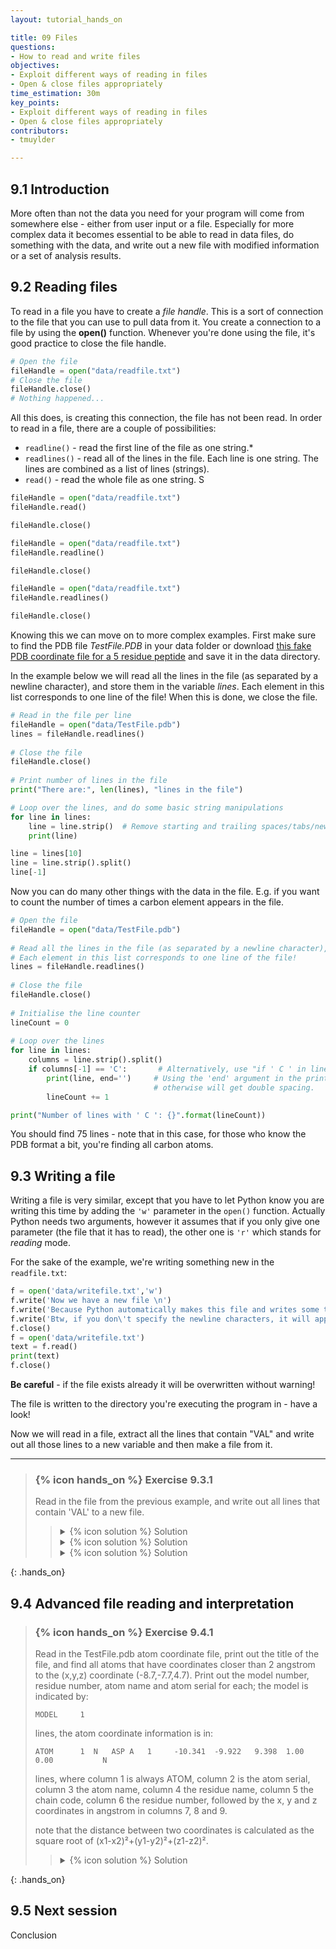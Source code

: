 ```yaml
---
layout: tutorial_hands_on

title: 09 Files
questions:
- How to read and write files
objectives:
- Exploit different ways of reading in files
- Open & close files appropriately
time_estimation: 30m
key_points:
- Exploit different ways of reading in files
- Open & close files appropriately
contributors:
- tmuylder

---
```



## 9.1 Introduction

More often than not the data you need for your program will come from somewhere else - either from user input or a file. Especially for more complex data it becomes essential to be able to read in data files, do something with the data, and write out a new file with modified information or a set of analysis results.

## 9.2 Reading files
 
To read in a file you have to create a *file handle*. This is a sort of connection to the file that you can use to pull data from it. You create a connection to a file by using the **open()** function. Whenever you're done using the file, it's good practice to close the file handle. 


```python
# Open the file
fileHandle = open("data/readfile.txt")  
# Close the file
fileHandle.close()
# Nothing happened...
```

All this does, is creating this connection, the file has not been read. In order to read in a file, there are a couple of possibilities:
- `readline()` - read the first line of the file as one string.* 
- `readlines()` - read all of the lines in the file. Each line is one string. The lines are combined as a list of lines (strings). 
- `read()` - read the whole file as one string. 
S


```python
fileHandle = open("data/readfile.txt")  
fileHandle.read()
```


```python
fileHandle.close()
```


```python
fileHandle = open("data/readfile.txt")   
fileHandle.readline()
```


```python
fileHandle.close()
```


```python
fileHandle = open("data/readfile.txt")   
fileHandle.readlines()
```


```python
fileHandle.close()
```

Knowing this we can move on to more complex examples. First make sure to find the PDB file *TestFile.PDB* in your data folder or download [this fake PDB coordinate file for a 5 residue peptide](http://wiki.bits.vib.be/images/3/3a/TestFile.pdb) and save it in the data directory. 

In the example below we will read all the lines in the file (as separated by a newline character), and store them in the variable *lines*. Each element in this list corresponds to one line of the file! When this is done, we close the file. 


```python
# Read in the file per line
fileHandle = open("data/TestFile.pdb")
lines = fileHandle.readlines()
 
# Close the file
fileHandle.close()
 
# Print number of lines in the file
print("There are:", len(lines), "lines in the file")

# Loop over the lines, and do some basic string manipulations
for line in lines:
    line = line.strip()  # Remove starting and trailing spaces/tabs/newlines
    print(line)
```


```python
line = lines[10]
line = line.strip().split()
line[-1]
```

Now you can do many other things with the data in the file. E.g. if you want to count the number of times a carbon element appears in the file. 


```python
# Open the file
fileHandle = open("data/TestFile.pdb")
 
# Read all the lines in the file (as separated by a newline character), and store them in the lines list
# Each element in this list corresponds to one line of the file!
lines = fileHandle.readlines()
 
# Close the file
fileHandle.close()
 
# Initialise the line counter
lineCount = 0
 
# Loop over the lines
for line in lines:
    columns = line.strip().split()
    if columns[-1] == 'C':       # Alternatively, use "if ' C ' in line:"
        print(line, end='')     # Using the 'end' argument in the print because the line already contains a newline at the end
                                # otherwise will get double spacing.
        lineCount += 1

print("Number of lines with ' C ': {}".format(lineCount))
```

You should find 75 lines - note that in this case, for those who know the PDB format a bit, you're finding all carbon atoms.

## 9.3 Writing a file
Writing a file is very similar, except that you have to let Python know you are writing this time by adding the `'w'` parameter in the `open()` function. Actually Python needs two arguments, however it assumes that if you only give one parameter (the file that it has to read), the other one is `'r'` which stands for *reading* mode. 

For the sake of the example, we're writing something new in the `readfile.txt`:


```python
f = open('data/writefile.txt','w')
f.write('Now we have a new file \n')
f.write('Because Python automatically makes this file and writes some text to it.')
f.write('Btw, if you don\'t specify the newline characters, it will append the string at the end of the last line')
f.close()
f = open('data/writefile.txt')
text = f.read()
print(text)
f.close()
```

**Be careful** - if the file exists already it will be overwritten without warning!

The file is written to the directory you're executing the program in - have a look!

Now we will read in a file, extract all the lines that contain "VAL" and write out all those lines to a new variable and then make a file from it. 

----

> ### {% icon hands_on %} Exercise 9.3.1
>
> Read in the file from the previous example, and write out all lines that contain 'VAL' to a new file.
> 
>    > <details markdown="1">
>    > <summary>{% icon solution %} Solution
>    > </summary>
>    >
>    >  ```python
>    > # Read the file
>    > f = open("data/TestFile.pdb","r")
>    > g = open('data/withval.pdb','w')
>    > 
>    > # Loop over the lines
>    > for line in f:
>    >     if 'VAL' in line:      # Alternatively, use "if ' C ' in line:"
>    >         if 'ATOM' in line:
>    >             g.write(line)
>    > f.close()
>    > g.close()
>    >  ```
>    > </details>
>    > <details markdown="1">
>    > <summary>{% icon solution %} Solution
>    > </summary>
>    >
>    >  ```python
>    > # Open the file
>    > fileHandle = open("data/TestFile.pdb")
>    > 
>    > # Read all the lines in the file (as separated by a newline character), and store them in the lines list
>    > # Each element in this list corresponds to one line of the file!
>    > lines = fileHandle.readlines()
>    >  
>    > # Close the file
>    > fileHandle.close()
>    >  
>    > # Track the lines with VAL
>    > linesToWrite = []
>    >  
>    > # Loop over the lines
>    > for line in lines:
>    >     if line.count("VAL"):      # Alternatively, use "if ' C ' in line:"
>    >         linesToWrite.append(line)
>    > 
>    > # Write out the lines
>    > fileHandle = open("data/fileWithVAL.pdb",'w')
>    > for line in linesToWrite:
>    >     fileHandle.write(line)
>    > 
>    > # Close the file
>    > fileHandle.close()
>    >  ```
>    > </details>
>    > <details markdown="1">
>    > <summary>{% icon solution %} Solution
>    > </summary>
>    >
>    >  ```python
>    > # Read the file
>    > f = open("data/TestFile.pdb","r")
>    > 
>    > # Track the lines with VAL
>    > linesToWrite = []
>    > 
>    > # Loop over the lines
>    > for line in f.readlines():
>    >     if line.count("VAL"):      # Alternatively, use "if ' C ' in line:"
>    >         linesToWrite.append(line)
>    > 
>    > # Write out the lines
>    > fileHandle = open("data/fileWithVAL.pdb",'w')
>    > for line in linesToWrite:
>    >     fileHandle.write(line)
>    > 
>    > # Close the file
>    > fileHandle.close()
>    >  ```
>    > </details>
>
{: .hands_on}



## 9.4 Advanced file reading and interpretation 

> ### {% icon hands_on %} Exercise 9.4.1
>
> Read in the TestFile.pdb atom coordinate file, print out the title of the file, and find all atoms that have coordinates closer than 2 angstrom to the (x,y,z) coordinate (-8.7,-7.7,4.7). Print out the model number, residue number, atom name and atom serial for each; the model is indicated by:
> ```
> MODEL     1
> ```
> lines, the atom coordinate information is in:
> ```
> ATOM      1  N   ASP A   1     -10.341  -9.922   9.398  1.00  0.00           N
> ```
> lines, where column 1 is always ATOM, column 2 is the atom serial,  column 3 the atom name, column 4 the residue name, column 5 the chain code, column 6 the residue number, followed by the x, y and z coordinates in angstrom in columns 7, 8 and 9.
> 
> note that the distance between two coordinates is calculated as the square root of (x1-x2)²+(y1-y2)²+(z1-z2)².
> 
>    > <details markdown="1">
>    > <summary>{% icon solution %} Solution
>    > </summary>
>    >
>    >  ```python
>    > # Open the file
>    > fileHandle = open("data/TestFile.pdb")
>    >  
>    > # Read all the lines in the file (as separated by a newline character), and store them in the lines list
>    > # Each element in this list corresponds to one line of the file!
>    > lines = fileHandle.readlines()
>    >  
>    > # Close the file
>    > fileHandle.close()
>    >  
>    > # Initialise some information
>    > searchCoordinate = (-8.7,-7.7,4.7)
>    > modelNumber = None
>    >  
>    > # Loop over the lines, and do some basic string manipulations
>    > for line in lines:
>    >     line = line.strip()  # Remove starting and trailing spaces/tabs/newlines
>    >     
>    >     # Only do something if it's not an empty line
>    >     if line:
>    >         cols = line.split()   # Split the line by white spaces; depending on the format this could be commas, ...
>    >  
>    >     # Print the title
>    >     if cols[0] == 'TITLE':
>    >         title = line.replace(cols[0],'')
>    >         title = title.strip()
>    >         print("The title is '{}'".format(title))
>    >  
>    >     # Track the model number
>    >     elif cols[0] == 'MODEL':
>    >         modelNumber = int(cols[1])
>    >  
>    >     # For atom lines, calculate the distance
>    >     elif cols[0] == 'ATOM':
>    >  
>    >         # Set some clear variable names and convert to the right type
>    >         atomSerial = int(cols[1])
>    >         atomName = cols[2]
>    >         residueNumber = int(cols[5])
>    >         x = float(cols[6])
>    >         y = float(cols[7])
>    >         z = float(cols[8])
>    >  
>    >         # Calculate the distance
>    >         distance = ((x - searchCoordinate[0]) ** 2 + (y - searchCoordinate[1]) ** 2 + (z - searchCoordinate[2]) ** 2 ) ** 0.5
>    >         if distance < 2.0:
>    >             print("Model {}, residue {}, atom {} (serial {}) is {:.2f} away from reference.".format(modelNumber,residueNumber,atomName,atomSerial,distance))
>    > 
>    >  ```
>    > </details>
>
{: .hands_on} 



## 9.5 Next session
Conclusion